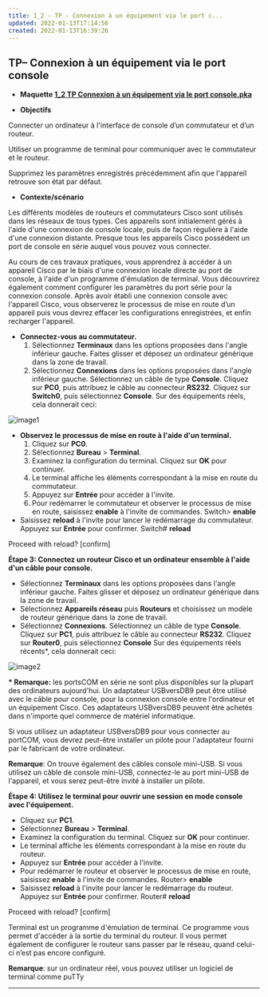```yaml
---
title: 1_2 - TP - Connexion à un équipement via le port c...
updated: 2022-01-13T17:14:56
created: 2022-01-13T16:39:26
---
```


**TP– Connexion à un équipement via le port console**
- 
- **Maquette [1_2 TP Connexion à un équipement via le port console.pka](https://groupesb-my.sharepoint.com/:u:/g/personal/arthur_trouillon_saint-benigne_fr/ESZkx2DpdkpKpoOk23ia364BDkDiWR5jB0bJ32wXEYuOGw)**

- **Objectifs**

Connecter un ordinateur à l'interface de console d’un commutateur et d’un routeur.

Utiliser un programme de terminal pour communiquer avec le commutateur et le routeur.

Supprimez les paramètres enregistrés précédemment afin que l'appareil retrouve son état par défaut.

- **Contexte/scénario**

Les différents modèles de routeurs et commutateurs Cisco sont utilisés dans les réseaux de tous types. Ces appareils sont initialement gérés à l'aide d'une connexion de console locale, puis de façon régulière à l'aide d'une connexion distante. Presque tous les appareils Cisco possèdent un port de console en série auquel vous pouvez vous connecter.

Au cours de ces travaux pratiques, vous apprendrez à accéder à un appareil Cisco par le biais d'une connexion locale directe au port de console, à l'aide d'un programme d'émulation de terminal. Vous découvrirez également comment configurer les paramètres du port série pour la connexion console. Après avoir établi une connexion console avec l'appareil Cisco, vous observerez le processus de mise en route d’un appareil puis vous devrez effacer les configurations enregistrées, et enfin recharger l'appareil.

- **Connectez-vous au commutateur.**
  1.  Sélectionnez **Terminaux** dans les options proposées dans l'angle inférieur gauche. Faites glisser et déposez un ordinateur générique dans la zone de travail.
  2.  Sélectionnez **Connexions** dans les options proposées dans l'angle inférieur gauche. Sélectionnez un câble de type **Console**. Cliquez sur **PC0**, puis attribuez le câble au connecteur **RS232**. Cliquez sur **Switch0**, puis sélectionnez **Console**.
Sur des équipements réels, cela donnerait ceci:

![image1](resources/b4e91ab3ac6240689396dd292f467df5.png)

- **Observez le processus de mise en route à l'aide d'un terminal.**
  1.  Cliquez sur **PC0**.
  2.  Sélectionnez **Bureau** \> **Terminal**.
  3.  Examinez la configuration du terminal. Cliquez sur **OK** pour continuer.
  4.  Le terminal affiche les éléments correspondant à la mise en route du commutateur.
  5.  Appuyez sur **Entrée** pour accéder à l'invite.
  6.  Pour redémarrer le commutateur et observer le processus de mise en route, saisissez **enable** à l'invite de commandes.
Switch\> **enable**
- Saisissez **reload** à l'invite pour lancer le redémarrage du commutateur. Appuyez sur **Entrée** pour confirmer.
Switch# **reload**

Proceed with reload? \[confirm\]

**Étape 3: Connectez un routeur Cisco et un ordinateur ensemble à l'aide d'un câble pour console.**
- Sélectionnez **Terminaux** dans les options proposées dans l'angle inférieur gauche. Faites glisser et déposez un ordinateur générique dans la zone de travail.
- Sélectionnez **Appareils réseau** puis **Routeurs** et choisissez un modèle de routeur générique dans la zone de travail.
- Sélectionnez **Connexions**. Sélectionnez un câble de type **Console**. Cliquez sur **PC1**, puis attribuez le câble au connecteur **RS232**. Cliquez sur **Router0**, puis sélectionnez **Console**
Sur des équipements réels récents\*, cela donnerait ceci:

![image2](resources/d56b0f16eefd484cb8ffe98f49483c34.png)

**\* Remarque:** les portsCOM en série ne sont plus disponibles sur la plupart des ordinateurs aujourd'hui. Un adaptateur USBversDB9 peut être utilisé avec le câble pour console, pour la connexion console entre l'ordinateur et un équipement Cisco. Ces adaptateurs USBversDB9 peuvent être achetés dans n'importe quel commerce de matériel informatique.

Si vous utilisez un adaptateur USBversDB9 pour vous connecter au portCOM, vous devrez peut-être installer un pilote pour l'adaptateur fourni par le fabricant de votre ordinateur.

**Remarque**: On trouve également des câbles console mini-USB. Si vous utilisez un câble de console mini-USB, connectez-le au port mini-USB de l'appareil, et vous serez peut-être invité à installer un pilote.

**Étape 4: Utilisez le terminal pour ouvrir une session en mode console avec l'équipement.**
- Cliquez sur **PC1**.
- Sélectionnez **Bureau** \> **Terminal**.
- Examinez la configuration du terminal. Cliquez sur **OK** pour continuer.
- Le terminal affiche les éléments correspondant à la mise en route du routeur.
- Appuyez sur **Entrée** pour accéder à l'invite.
- Pour redémarrer le routeur et observer le processus de mise en route, saisissez **enable** à l'invite de commandes.
Router\> **enable**
- Saisissez **reload** à l'invite pour lancer le redémarrage du routeur. Appuyez sur **Entrée** pour confirmer.
Router# **reload**

Proceed with reload? \[confirm\]

Terminal est un programme d'émulation de terminal. Ce programme vous permet d'accéder à la sortie du terminal du routeur. Il vous permet également de configurer le routeur sans passer par le réseau, quand celui-ci n’est pas encore configuré.

**Remarque**: sur un ordinateur réel, vous pouvez utiliser un logiciel de terminal comme puTTy

****

